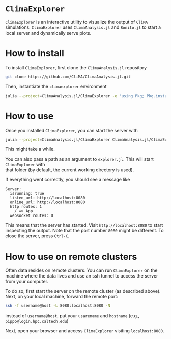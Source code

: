 `ClimaExplorer`
=============

`ClimaExplorer` is an interactive utility to visualize the output of `CliMA`
simulations. `ClimaExplorer` uses `ClimaAnalysis.jl` and `Bonito.jl` to start a
local server and dynamically serve plots.

How to install
===============

To install `ClimaExplorer`, first clone the `ClimaAnalysis.jl` repository
```sh
git clone https://github.com/CliMA/ClimaAnalysis.jl.git
```
Then, instantiate the `climaexplorer` environment
```sh
julia --project=ClimaAnalysis.jl/ClimaExplorer -e 'using Pkg; Pkg.instantiate()'
```

How to use
==========

Once you installed `ClimaExplorer`, you can start the server with
```sh
julia --project=ClimaAnalysis.jl/ClimaExplorer ClimaAnalysis.jl/ClimaExplorer/explorer.jl 
```
This might take a while.

You can also pass a path as an argument to `explorer.jl`. This will start `ClimaExplorer` with  
that folder (by default, the current working directory is used).

If everything went correctly, you should see a message like
```
Server:
  isrunning: true
  listen_url: http://localhost:8080
  online_url: http://localhost:8080
  http routes: 1
    / => App
  websocket routes: 0
```
This means that the server has started. Visit `http://localhost:8080` to start
inspecting the output. Note that the port number `8080` might be different.
To close the server, press `Ctrl-C`.

How to use on remote clusters
=============================

Often data resides on remote clusters. You can run `ClimaExplorer` on the
machine where the data lives and use an ssh tunnel to access the server from
your computer.

To do so, first start the server on the remote cluster (as described above). 
Next, on your local machine, forward the remote port:
```bash
ssh -f username@host -L 8080:localhost:8080 -N
```
instead of `username@host`, put your `usarename` and `hostname` (e.g.,
`pippo@login.hpc.caltech.edu`)

Next, open your browser and access `ClimaExplorer` visiting `localhost:8080`.
